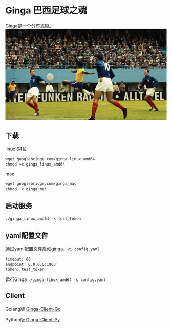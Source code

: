 Ginga 巴西足球之魂
==================

Ginga是一个分布式锁。
![image](ginga.jpg)

下载
----
linux 64位
```
wget googlebridge.com/ginga_linux_amd64
chmod +x ginga_linux_amd64
```

mac
```
wget googlebridge.com/ginga_mac
chmod +x ginga_mac
```

启动服务
-------
```
./ginga_linux_amd64 -k test_token
```


yaml配置文件
-----------
通过yaml配置文件启动ginga，`vi config.yaml`
```
timeout: 60
endpoint: 0.0.0.0:1903
token: test_token
```
运行Ginga `./ginga_linux_amd64 -c config.yaml`


Client
------

Golang版        [Ginga-Client-Go](https://github.com/FastSchnell/Ginga-Client-Go)

Python版        [Ginga-Client-Py](https://github.com/FastSchnell/Ginga-Client-Py)

